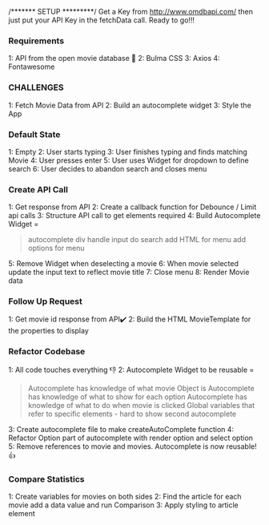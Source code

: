 /******* SETUP *********/
Get a Key from http://www.omdbapi.com/ then just put your API Key in the fetchData call. Ready to go!!!


### Requirements

1: API from the open movie database 🎥
2: Bulma CSS
3: Axios
4: Fontawesome

### CHALLENGES

1: Fetch Movie Data from API
2: Build an autocomplete widget
3: Style the App

### Default State

1: Empty
2: User starts typing
3: User finishes typing and finds matching Movie
4: User presses enter
5: User uses Widget for dropdown to define search
6: User decides to abandon search and closes menu

### Create API Call

1: Get response from API
2: Create a callback function for Debounce / Limit api calls
3: Structure API call to get elements required
4: Build Autocomplete Widget =

> autocomplete div
> handle input
> do search
> add HTML for menu
> add options for menu

5: Remove Widget when deselecting a movie
6: When movie selected update the input text to reflect movie title
7: Close menu
8: Render Movie data

### Follow Up Request

1: Get movie id response from API:heavy_check_mark:
2: Build the HTML MovieTemplate for the properties to display

### Refactor Codebase

1: All code touches everything 👎
2: Autocomplete Widget to be reusable =

> Autocomplete has knowledge of what movie Object is
> Autocomplete has knowledge of what to show for each option
> Autocomplete has knowledge of what to do when movie is clicked
> Global variables that refer to specific elements - hard to show second autocomplete

3: Create autocomplete file to make createAutoComplete function
4: Refactor Option part of autocomplete with render option and select option
5: Remove references to movie and movies. Autocomplete is now reusable! 👍

### Compare Statistics

1: Create variables for movies on both sides
2: Find the article for each movie add a data value and run Comparison
3: Apply styling to article element
